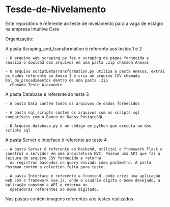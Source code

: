 # Tesde-de-Nivelamento

Este repositório é referente ao teste de nivelamento para a vaga de estágio na empresa Intuitive Care

Organização:

  A pasta Scraping_and_transformation é referente aos testes 1 e 2

  
    - O arquivo web_scraping.py faz o scraping da págna fornecida e realiza o dowload dos arquivos em uma pasta .zip chamada Anexos
    
    - O arquivo scriptDataTransformation.py utiliza a pasta Anexos, extrai os dados referente ao Anexo I e cria um arquivo CSV chamada Rol_de_procedimentos dentro de uma pasta .zip 
      chamada Teste_Alexandre

  A pasta Database é referente ao teste 3

  
    - A pasta Data contém todos os arquivos de dados fornecidos

    - A pasta sql_scripts contém os arquivos com os scripts sql compatíveis com o Banco de Dados PostgreSQL
    
    - O Arquivo database.py é um código em python que executa um dos scripts sql 

  A pasta Server e Interface é referente ao teste 4

  
    - A pasta Server é referente ao backend, utilizei o framework Flask e construí o servidor em uma arquitetura MVC. Possue uma API que faz a leitura do arquivo CSV fornecido e retorna 
      os registros baseados na query enviada como parâmetro. A pasta Postman contém a colection feita para teste.
      
    - A pasta Interface é referente a frontend, onde criei uma aplicação web com o framework vue.js, onde o usuário digita o nome desejado, a aplicação consome a API e retorna as 
      operadoras referentes ao nome digitado.


 Nas pastas contém imagens referentes aos testes realizados.

  
